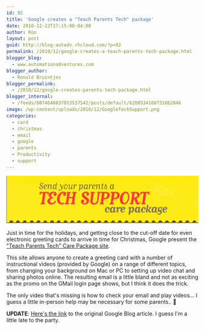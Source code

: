```yaml
---
id: 92
title: 'Google creates a "Teach Parents Tech" package'
date: 2010-12-22T17:15:00-04:00
author: Ron
layout: post
guid: http://blog-autadv.rhcloud.com/?p=92
permalink: /2010/12/google-creates-a-teach-parents-tech-package.html
blogger_blog:
  - www.automationadventures.com
blogger_author:
  - Ronald Bruintjes
blogger_permalink:
  - /2010/12/google-creates-parents-tech-package.html
blogger_internal:
  - /feeds/8074648837853537542/posts/default/6208534160731862846
image: /wp-content/uploads/2010/12/GoogleTechSupport.png
categories:
  - card
  - christmas
  - email
  - google
  - parents
  - Productivity
  - support
---
```

![](/wp-content/uploads/2010/12/GoogleTechSupport.png)

Just in time for the holidays, and getting close to the cut-off date for even electronic greeting cards to arrive in time for Christmas, Google present the <a href="http://www.teachparentstech.org/" target="_blank">"Teach Parents Tech" Care Package site</a>.

This site allows anyone to create a greeting card with a number of instructional videos (provided by Google) on a range of different topics, from changing your background on Mac or PC to setting up video chat and sharing photos online. The resulting email is a little bland and not as exciting as the promo on the GMail login page shows, but I think it does the trick.

The only video that's missing is how to check your email and play videos... I guess a little in-person help may be necessary for some parents.. 🙂

**UPDATE**: [Here's the link](http://googleblog.blogspot.com/2010/12/teachparentstechorg-keeping-tech.html) to the original Google Blog article. I guess I'm a little late to the party.